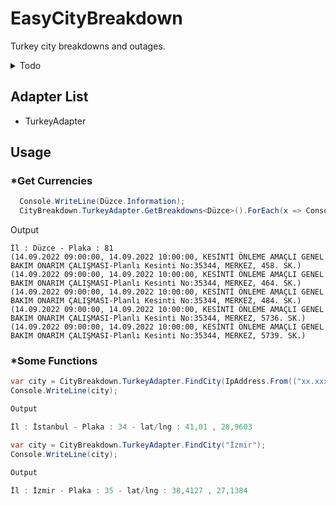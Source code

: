 # EasyCityBreakdown
Turkey city breakdowns and outages.

<details>
	<summary>Todo</summary>
 
  - [ ] JSON serialize
  - [ ] Nuget package
  - [ ] Web deploy(open api)
  - [ ] Add more city
    - [ ] Turkey
      - [ ] Adana
      - [ ] Adıyaman
      - [ ] Afyonkarahisar
      - [ ] Ağrı
      - [ ] Aksaray
      - [ ] Amasya
      - [X] Ankara
      - [X] Antalya
      - [ ] Ardahan
      - [ ] Artvin
      - [X] Aydın
      - [X] Balıkesir
      - [X] Bartın
      - [ ] Batman
      - [ ] Bayburt
      - [X] Bilecik
      - [ ] Bingöl
      - [ ] Bitlis
      - [X] Bolu
      - [X] Burdur
      - [X] Bursa
      - [X] Çanakkale
      - [X] Çankırı
      - [ ] Çorum
      - [X] Denizli
      - [ ] Diyarbakır
      - [X] Düzce
      - [X] Edirne
      - [ ] Elazığ
      - [ ] Erzincan
      - [ ] Erzurum
      - [ ] Eskişehir
      - [ ] Gaziantep
      - [ ] Giresun
      - [ ] Gümüşhane
      - [ ] Hakkâri
      - [ ] Hatay
      - [ ] Iğdır
      - [X] Isparta
      - [ ] Istanbul
      - [X] İzmir
      - [ ] Kahramanmaraş
      - [X] Karabük
      - [ ] Karaman
      - [ ] Kars
      - [X] Kastamonu
      - [ ] Kayseri
      - [X] Kırıkkale
      - [X] Kırklareli
      - [ ] Kırşehir
      - [ ] Kilis
      - [X] Kocaeli
      - [ ] Konya
      - [ ] Kütahya
      - [ ] Malatya
      - [X] Manisa
      - [ ] Mardin
      - [ ] Mersin
      - [X] Muğla
      - [ ] Muş
      - [ ] Nevşehir
      - [ ] Niğde
      - [ ] Ordu
      - [ ] Osmaniye
      - [ ] Rize
      - [X] Sakarya
      - [ ] Samsun
      - [ ] Siirt
      - [ ] Sinop
      - [ ] Sivas
      - [ ] Şanlıurfa
      - [ ] Şırnak
      - [X] Tekirdağ
      - [ ] Tokat
      - [ ] Trabzon
      - [ ] Tunceli
      - [ ] Uşak
      - [ ] Van
      - [X] Yalova
      - [ ] Yozgat
      - [X] Zonguldak    
 
</details>

## Adapter List
- TurkeyAdapter

## Usage

### *Get Currencies
``` csharp
  Console.WriteLine(Düzce.Information);
  CityBreakdown.TurkeyAdapter.GetBreakdowns<Düzce>().ForEach(x => Console.WriteLine(x));
```
Output
```
İl : Düzce - Plaka : 81
(14.09.2022 09:00:00, 14.09.2022 10:00:00, KESİNTİ ÖNLEME AMAÇLI GENEL BAKIM ONARIM ÇALIŞMASI-Planlı Kesinti No:35344, MERKEZ, 458. SK.)
(14.09.2022 09:00:00, 14.09.2022 10:00:00, KESİNTİ ÖNLEME AMAÇLI GENEL BAKIM ONARIM ÇALIŞMASI-Planlı Kesinti No:35344, MERKEZ, 464. SK.)
(14.09.2022 09:00:00, 14.09.2022 10:00:00, KESİNTİ ÖNLEME AMAÇLI GENEL BAKIM ONARIM ÇALIŞMASI-Planlı Kesinti No:35344, MERKEZ, 484. SK.)
(14.09.2022 09:00:00, 14.09.2022 10:00:00, KESİNTİ ÖNLEME AMAÇLI GENEL BAKIM ONARIM ÇALIŞMASI-Planlı Kesinti No:35344, MERKEZ, 5736. SK.)
(14.09.2022 09:00:00, 14.09.2022 10:00:00, KESİNTİ ÖNLEME AMAÇLI GENEL BAKIM ONARIM ÇALIŞMASI-Planlı Kesinti No:35344, MERKEZ, 5739. SK.)
```

### *Some Functions
``` csharp
var city = CityBreakdown.TurkeyAdapter.FindCity(IpAddress.From(("xx.xxx.xxx.xx")));
Console.WriteLine(city);   

Output

İl : İstanbul - Plaka : 34 - lat/lng : 41,01 , 28,9603
```

``` csharp
var city = CityBreakdown.TurkeyAdapter.FindCity("İzmir");
Console.WriteLine(city);

Output

İl : İzmir - Plaka : 35 - lat/lng : 38,4127 , 27,1384
```
